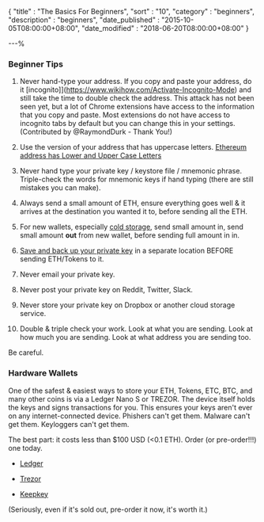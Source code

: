 {
"title" : "The Basics For Beginners",
"sort" : "10",
"category" : "beginners",
"description" : "beginners",
"date_published" : "2015-10-05T08:00:00+08:00",
"date_modified" : "2018-06-20T08:00:00+08:00"
}

---%

### Beginner Tips

1. Never hand-type your address. If you copy and paste your address, do it [incognito]](https://www.wikihow.com/Activate-Incognito-Mode) and still take the time to double check the address. This attack has not been seen yet, but a lot of Chrome extensions have access to the information that you copy and paste. Most extensions do not have access to incognito tabs by default but you can change this in your settings. (Contributed by @RaymondDurk - Thank You!)

2. Use the version of your address that has uppercase letters. [Ethereum address has Lower and Upper Case Letters](https://support.mycrypto.com/addresses/my-ethereum-address-has-uppercase-and-lowercase-letters.html)

3. Never hand type your private key / keystore file / mnemonic phrase. Triple-check the words for mnemonic keys if hand typing (there are still mistakes you can make).

4. Always send a small amount of ETH, ensure everything goes well & it arrives at the destination you wanted it to, before sending all the ETH.

5. For new wallets, especially [cold storage](https://support.mycrypto.com/offline/ethereum-cold-storage-with-mycrypto.html), send small amount in, send small amount **out** from new wallet, before sending full amount in in.

6. [Save and back up your private key](https://support.mycrypto.com/getting-started/backing-up-your-new-wallet.html) in a separate location BEFORE sending ETH/Tokens to it.

7. Never email your private key.

8. Never post your private key on Reddit, Twitter, Slack.

9. Never store your private key on Dropbox or another cloud storage service.

10. Double & triple check your work. Look at what you are sending. Look at how much you are sending. Look at what address you are sending too.

Be careful.

### Hardware Wallets

One of the safest & easiest ways to store your ETH, Tokens, ETC, BTC, and many other coins is via a Ledger Nano S or TREZOR. The device itself holds the keys and signs transactions for you. This ensures your keys aren't ever on any internet-connected device. Phishers can't get them. Malware can't get them. Keyloggers can't get them.

The best part: it costs less than $100 USD (<0.1 ETH). Order (or pre-order!!!) one today.

- [Ledger](https://www.ledgerwallet.com/r/1985?path=/products/)

- [Trezor](https://shop.trezor.io?a=mycrypto.com)

- [Keepkey](http://keepkey.go2cloud.org/aff_c?offer_id=1&aff_id=4086)

(Seriously, even if it's sold out, pre-order it now, it's worth it.)
